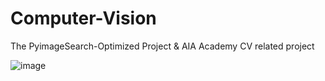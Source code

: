 # Computer-Vision
The PyimageSearch-Optimized Project & AIA Academy CV related project

![image]("chp_1_0_basletball.png")

